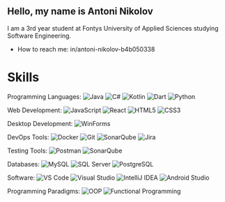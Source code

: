 ## Hello, my name is Antoni Nikolov
I am a 3rd year student at Fontys University of Applied Sciences studying Software Engineering.
- How to reach me: in/antoni-nikolov-b4b050338

# Skills

Programming Languages:
![Java](https://img.shields.io/badge/-Java-007396?style=for-the-badge&logo=java&logoColor=white) ![C#](https://img.shields.io/badge/-C%23-239120?style=for-the-badge&logo=c-sharp&logoColor=white) ![Kotlin](https://img.shields.io/badge/-Kotlin-0095D5?style=for-the-badge&logo=kotlin&logoColor=white) ![Dart](https://img.shields.io/badge/-Dart-0175C2?style=for-the-badge&logo=dart&logoColor=white) ![Python](https://img.shields.io/badge/-Python-3776AB?style=for-the-badge&logo=python&logoColor=white)

Web Development:
![JavaScript](https://img.shields.io/badge/-JavaScript-F7DF1E?style=for-the-badge&logo=javascript&logoColor=black)
![React](https://img.shields.io/badge/-React-61DAFB?style=for-the-badge&logo=react&logoColor=black)
![HTML5](https://img.shields.io/badge/-HTML5-E34F26?style=for-the-badge&logo=html5&logoColor=white)
![CSS3](https://img.shields.io/badge/-CSS3-1572B6?style=for-the-badge&logo=css3&logoColor=white)

Desktop Development:
![WinForms](https://img.shields.io/badge/-WinForms-512BD4?style=for-the-badge&logo=windows&logoColor=white)

DevOps Tools:
![Docker](https://img.shields.io/badge/-Docker-2496ED?style=for-the-badge&logo=docker&logoColor=white)
![Git](https://img.shields.io/badge/-Git-F05032?style=for-the-badge&logo=git&logoColor=white)
![SonarQube](https://img.shields.io/badge/-SonarQube-4E9BCD?style=for-the-badge&logo=sonarqube&logoColor=white)
![Jira](https://img.shields.io/badge/-Jira-0052CC?style=for-the-badge&logo=jira&logoColor=white)

Testing Tools:
![Postman](https://img.shields.io/badge/-Postman-FF6C37?style=for-the-badge&logo=postman&logoColor=white)
![SonarQube](https://img.shields.io/badge/-SonarQube-4E9BCD?style=for-the-badge&logo=sonarqube&logoColor=white)

Databases:
![MySQL](https://img.shields.io/badge/-MySQL-4479A1?style=for-the-badge&logo=mysql&logoColor=white)
![SQL Server](https://img.shields.io/badge/-SQL%20Server-CC2927?style=for-the-badge&logo=microsoft-sql-server&logoColor=white)
![PostgreSQL](https://img.shields.io/badge/-PostgreSQL-4169E1?style=for-the-badge&logo=postgresql&logoColor=white)

Software:
![VS Code](https://img.shields.io/badge/-VS%20Code-007ACC?style=for-the-badge&logo=visual-studio-code&logoColor=white)
![Visual Studio](https://img.shields.io/badge/-Visual%20Studio-5C2D91?style=for-the-badge&logo=visual-studio&logoColor=white)
![IntelliJ IDEA](https://img.shields.io/badge/-IntelliJ%20IDEA-000000?style=for-the-badge&logo=intellij-idea&logoColor=white)
![Android Studio](https://img.shields.io/badge/-Android%20Studio-3DDC84?style=for-the-badge&logo=android-studio&logoColor=white)

Programming Paradigms:
![OOP](https://img.shields.io/badge/-Object%20Oriented%20Programming-FF9800?style=for-the-badge)
![Functional Programming](https://img.shields.io/badge/-Functional%20Programming-9C27B0?style=for-the-badge)
